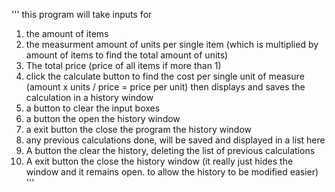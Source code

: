 '''
this program will take inputs for
1. the amount of items
2. the measurment amount of units per single item (which is multiplied by amount of items to find the total amount of units)
3. The total price (price of all items if more than 1)
4. click the calculate button to find the cost per single unit of measure (amount x units / price = price per unit) then displays and saves the calculation in a history window
5. a button to clear the input boxes
6. a button the open the history window
7. a exit button the close the program
the history window
1. any previous calculations done, will be saved and displayed in a list here
2. A button the clear the history, deleting the list of previous calculations
3. A exit button the close the history window (it really just hides the window and it remains open. to allow the history to be modified easier)
'''


